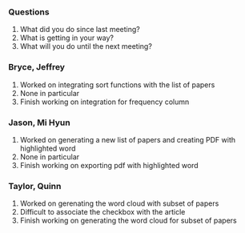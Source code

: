 ### Questions
1. What did you do since last meeting?
2. What is getting in your way?
3. What will you do until the next meeting?

### Bryce, Jeffrey
1. Worked on integrating sort functions with the list of papers
2. None in particular
3. Finish working on integration for frequency column

### Jason, Mi Hyun
1. Worked on generating a new list of papers and creating PDF with highlighted word
2. None in particular
3. Finish working on exporting pdf with highlighted word

### Taylor, Quinn
1. Worked on gerenating the word cloud with subset of papers
2. Difficult to associate the checkbox with the article
3. Finish working on generating the word cloud for subset of papers
